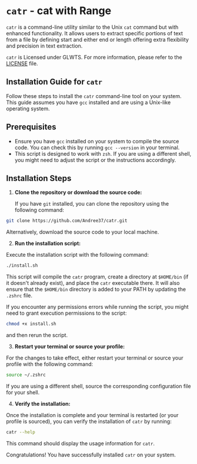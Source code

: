 # `catr` - cat with Range

`catr` is a command-line utility similar to the Unix `cat` command but with enhanced functionality. It allows users to
extract specific portions of text from a file by defining start and either end or length offering extra flexibility and
precision in text extraction.

`catr` is Licensed under GLWTS. For more information, please refer to the [LICENSE](LICENSE) file.

## Installation Guide for `catr`

Follow these steps to install the `catr` command-line tool on your system. This guide assumes you have `gcc` installed
and are using a Unix-like operating system.

## Prerequisites

- Ensure you have `gcc` installed on your system to compile the source code. You can check this by
  running `gcc --version` in your terminal.
- This script is designed to work with `zsh`. If you are using a different shell, you might need to adjust the script or
  the instructions accordingly.

## Installation Steps

1. **Clone the repository or download the source code:**

   If you have `git` installed, you can clone the repository using the following command:

```bash
git clone https://github.com/Andree37/catr.git
```

Alternatively, download the source code to your local machine.

2. **Run the installation script:**

Execute the installation script with the following command:

```bash
./install.sh
```

This script will compile the `catr` program, create a directory at `$HOME/bin` (if it doesn't already exist), and place
the `catr` executable there. It will also ensure that the `$HOME/bin` directory is added to your PATH by updating
the `.zshrc` file.

If you encounter any permissions errors while running the script, you might need to grant execution permissions to the
script:

```bash
chmod +x install.sh
```

and then rerun the script.

3. **Restart your terminal or source your profile:**

For the changes to take effect, either restart your terminal or source your profile with the following command:

```bash
source ~/.zshrc
```

If you are using a different shell, source the corresponding configuration file for your shell.

4. **Verify the installation:**

Once the installation is complete and your terminal is restarted (or your profile is sourced), you can verify the
installation of `catr` by running:

```bash
catr --help
```

This command should display the usage information for `catr`.

Congratulations! You have successfully installed `catr` on your system.



